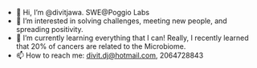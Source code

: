 - 👋 Hi, I’m @divitjawa. SWE@Poggio Labs 
- 👀 I’m interested in solving challenges, meeting new people, and spreading positivity.
- 🌱 I’m currently learning everything that I can! Really, I recently learned that 20% of cancers are related to the Microbiome.
- 📫 How to reach me: divit.dj@hotmail.com, 2064728843

<!---
divitjawa/divitjawa is a ✨ special ✨ repository because its `README.md` (this file) appears on your GitHub profile.
You can click the Preview link to take a look at your changes.
--->

